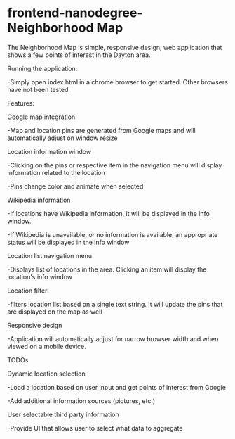 frontend-nanodegree-Neighborhood Map
===============================
The Neighborhood Map is simple, responsive design, web application that shows a few points of interest in the Dayton area.


Running the application:

-Simply open index.html in a chrome browser to get started.  Other browsers have not been tested    

Features:

Google map integration

-Map and location pins are generated from Google maps and will automatically adjust on window resize

Location information window

-Clicking on the pins or respective item in the navigation menu will display information related to the location

-Pins change color and animate when selected

Wikipedia information

-If locations have Wikipedia information, it will be displayed in the info window.

-If Wikipedia is unavailable, or no information is available, an appropriate status will be displayed in the info window

Location list navigation menu

-Displays list of locations in the area. Clicking an item will display the location's info window

Location filter

-filters location list based on a single text string.  It will update the pins that are displayed on the map as well

Responsive design

-Application will automatically adjust for narrow browser width and when viewed on a mobile device.    


TODOs

Dynamic location selection

-Load a location based on user input and get points of interest from Google

-Add additional information sources (pictures, etc.)

User selectable third party information

-Provide UI that allows user to select what data to aggregate
